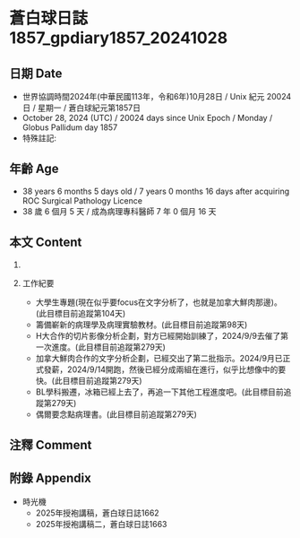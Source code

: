 [_metadata_:encoding]: - "utf-8"
[_metadata_:language]: - "zh-Hant-TW"
[_metadata_:fileformat]: - "markdown"
[_metadata_:MIME_type]: - "text/plain"
[_metadata_:markdown_version]: - "commonmark version 0.30"
[_metadata_:markdown_spec]: - "https://spec.commonmark.org/0.30/"

# 蒼白球日誌1857_gpdiary1857_20241028 #

## 日期 Date ##

* 世界協調時間2024年(中華民國113年，令和6年)10月28日 / Unix 紀元 20024 日 / 星期一 / 蒼白球紀元第1857日
* October 28, 2024 (UTC) / 20024 days since Unix Epoch / Monday / Globus Pallidum day 1857
* 特殊註記:

## 年齡 Age ##

* 38 years 6 months 5 days old / 7 years 0 months 16 days after acquiring ROC Surgical Pathology Licence
* 38 歲 6 個月 5 天 / 成為病理專科醫師 7 年 0 個月 16 天

## 本文 Content ##

1. 

2. 工作紀要

    - 大學生專題(現在似乎要focus在文字分析了，也就是加拿大鮮肉那邊)。(此目標目前追蹤第104天)
    - 籌備嶄新的病理學及病理實驗教材。(此目標目前追蹤第98天)
    - H大合作的切片影像分析企劃，對方已經開始訓練了，2024/9/9去催了第一次進度。(此目標目前追蹤第279天)
    - 加拿大鮮肉合作的文字分析企劃，已經交出了第二批指示。2024/9月已正式發薪，2024/9/14開跑，然後已經分成兩組在進行，似乎比想像中的要快。(此目標目前追蹤第279天)
    - BL學科搬遷，冰箱已經上去了，再追一下其他工程進度吧。(此目標目前追蹤第279天)
    - 偶爾要念點病理書。(此目標目前追蹤第279天)

## 注釋 Comment ##


## 附錄 Appendix ##

* 時光機
    - 2025年授袍講稿，蒼白球日誌1662
    - 2025年授袍講稿二，蒼白球日誌1663
